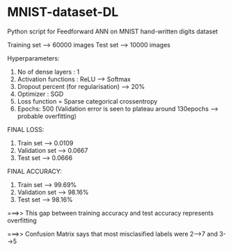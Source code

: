 # MNIST-dataset-DL
Python script for Feedforward ANN on MNIST hand-written digits dataset

Training set --> 60000 images
Test set --> 10000 images

Hyperparameters:
1) No of dense layers : 1
2) Activation functions : ReLU --> Softmax
3) Dropout percent (for regularisation) --> 20%
4) Optimizer : SGD 
5) Loss function = Sparse categorical crossentropy
6) Epochs: 500 (Validation error is seen to plateau around 130epochs --> probable overfitting) 

FINAL LOSS:
1) Train set --> 0.0109
2) Validation set --> 0.0667
3) Test set --> 0.0666

FINAL ACCURACY:
1) Train set --> 99.69%
2) Validation set --> 98.16%
3) Test set --> 98.16%

===>> This gap between training accuracy and test accuracy represents overfitting

===>> Confusion Matrix says that most misclasified labels were 2-->7 and 3-->5

